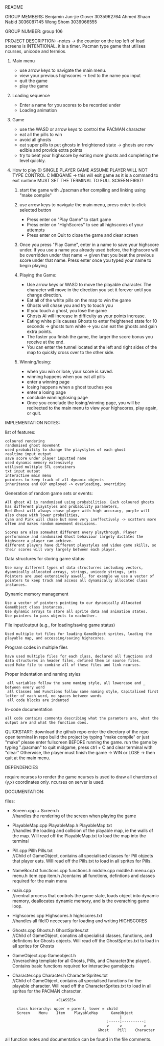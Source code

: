 README

GROUP MEMBERS:
Benjamin Jun-jie Glover 3035962764
Ahmed Shaan Nabid 3036087145
Wong Shom 3036066555

GROUP NUMBER:
group 106

PROJECT DESCRIPTION:
  -notes
    -> the counter on the top left of load screens is INTENTIONAL. it is a timer.
  Pacman type game that utilises ncurses, unicode and termios. 
  1. Main menu
      - use arrow keys to navigate the main menu.
      - view your previous highscores -> tied to the name you input
      - quit the game
      - play the game

  2. Loading sequence
      - Enter a name for you scores to be recorded under
      - Loading animation

  3. Game
       - use the WASD or arrow keys to control the PACMAN character
       - eat all the pills to win
       - avoid all ghosts
       - eat super pills to put ghosts in freightened state -> ghosts are now edible and provide extra points
       - try to beat your highscore by eating more ghosts and completing the level quickly.

  4. How to play
      0) SINGLE PLAYER GAME
         ASSUME PLAYER WILL NOT TYPE CONTROL C MIDGAME -> this will exit game as it is a command to exit runtime
         MUST SET THE TERMINAL TO FULL SCREEN FIRST!
      1) start the game with ./pacman after compiling and linking using "make compile"

      2) use arrow keys to navigate the main menu, press enter to click selected button
            - Press enter on "Play Game" to start game
            - Press enter on "HighScores" to see all highscores of your attempts
            - Press enter on Quit to close the game and clear screen

      3) Once you press "Play Game", enter in a name to save your highscore under. If you use a name you already used before, 
         the highscore will be overridden under    that name -> given that you beat the previous score under that name.
         Press enter once you typed your name to begin playing

      4) Playing the Game:
         - Use arrow keys or WASD to move the playable character. The character will move in the direction you set it forever until you change direction.
         - Eat all of the white pills on the map to win the game
         - Ghosts will chase you and try to touch you
         - If you touch a ghost, you lose the game
         - Ghosts AI will increase in difficulty as your points increase.
         - Eating white pills causes Ghosts to enter freightened state for 10 seconds -> ghosts turn white -> you can eat the ghosts and gain extra points.
         - The faster you finish the game, the larger the score bonus you receive at the end.
         - You can enter the tunnel located at the left and right sides of the map to quickly cross over to the other side.

      5) Winning/losing:

          - when you win or lose, your score is saved.
          - winning happens when you eat all pills
           - enter a winning page
          - losing happens when a ghost touches you
           - enter a losing page
          - conclude winning/losing page
          - Once you conclude the losing/winning page, you will be redirected to the main menu to view your highscores, play again, or quit.


IMPLEMENTATION NOTES:


list of features:

    coloured rendering
    randomised ghost movement
    used probability to change the playstyles of each ghost
    realtime input output
    save score under player inputted name
    used dynamic memory extensively
    utilised multiple STL containers
    txt input output
    interactive main menu
    pointers to keep track of all dynamic objects
    inheritance and OOP employed -> overloading, overriding

Generation of random game sets or events:

    All ghost AI is randomised using probabilities. Each coloured ghosts has different playstyles and probability parameters,
    Red Ghost will always chase player with high accuracy, purple will also chase with lower probalities, 
    Cyan and Pink will chase but move very ineffectively -> scatters more often and makes random movement decisions.
    
    Scores are also somewhat different every playthrough. Player performance and randomised Ghost behaviour largely dictates the highscore a player can achieve.
    different players have different playstyles and video game skills, so their scores will vary largely between each player.

Data structures for storing game status:

    Use many different types of data structurres including vectors, dyanmically allocated arrays, strings, unicode strings, ints
    Pointers are used extensively aswell, for example we use a vector of pointers to keep track and access all dynamically allocated class instances.

Dynamic memory management

    Use a vector of pointers pointing to our dynamically Allocated GameObject class instances.
    Use dynamic arrays to store all sprite data and animation states.
    Use pointers to pass objects to eachother.
  
File input/output (e.g., for loading/saving game status)

    Used multiple txt files for loading GameObject sprites, loading the playable map, and accessing/saving highscores.
  
Program codes in multiple files

    have used multiple files for each class, declared all functions and data structures in header files, defined them in source files.
    used Make file to combine all of these files and link ncurses.
  
Proper indentation and naming styles

     all variables follow the same naming style, all lowercase and _ between every word
     all Classes and Functions follow same naming style, Capitalised first letter of each word, no spaces between words
     all code blocks are indented
   
In-code documentation

    all code contains comments describing what the paramters are, what the output are and what the function does.


QUICKSTART:
  download the github repo
  enter the directory of the repo
  open terminal in repo
  build the project by typing "make compile" or just "make"
  please enter fullscreen BEFORE running the game.
  run the game by typing "./pacman"
  to quit midgame, press ctrl + C and clear terminal with "clear"
  Otherwise, the player must finish the game -> WIN or LOSE -> then quit at the main menu.

DEPENDENCIES

  require ncurses to render the game
  ncurses is used to draw all charcters at (y,x) coordinates only.
  ncurses on server is used.



DOCUMENTATION:

files:

- Screen.cpp + Screen.h                                                     
//handles the rendering of the screen when playing the game

- PlayableMap.cpp PlayableMap.h PlayableMap.txt                             
//handles the loading and collision of the playable map, ie the walls of the map. Will read off the PlayableMap.txt to load the map into the terminal

- Pill.cpp Pillh Pills.txt                                                  
//Child of GameObject, contains all specialised classes for Pill objects that player eats. Will read off the Pills.txt to load in all sprites for Pills.

- NameBox.txt functions.cpp functions.h middle.cpp middle.h menu.cpp menu.h item.cpp item.h
//contains all functions, defintions and classes required for the main menu

- main.cpp                                                                  
//central process that controls the game state, loads object into dynamic memory, deallocates dynamic memory, and is the overaching game loop.

- Highscores.cpp Highscores.h highscores.txt                                
//handles all fileIO neccesary for loading and writing HIGHSCORES

- Ghosts.cpp Ghosts.h GhostSprites.txt                                      
//Child of GameObject, conatins all specialisd classes, functions, and defintions for Ghosts objects. Will read off the GhostSprites.txt to load in all sprites for Ghosts

- GameObject.cpp Gameobject.h                                               
//overaching template for all Ghosts, Pills, and Character(the player). Contains basic functions required for interactive gamebjects

- Character.cpp Character.h CharacterSprites.txt                            
//Child of GameObject, contains all specialised functions for the playable character. Will read off the CharacterSprites.txt to load in all sprites for the PACMAN character.





                          <CLASSES>
                    
        class hierarchy: upper = parent, lower = child          
        Screen    Menu    Item    PlayableMap      GameObject
                                                       |
                                                 :-----:----------:
                                                 v     v          v    
                                             Ghost    Pill    Character

 
 all function notes and documentation can be found in the file comments.
